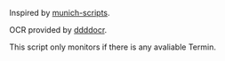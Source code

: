 Inspired by [munich-scripts](https://github.com/okainov/munich-scripts).

OCR provided by [ddddocr](https://github.com/sml2h3/ddddocr).

This script only monitors if there is any avaliable Termin.